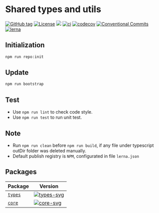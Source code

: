 # Shared types and utils


[![GitHub tag](https://img.shields.io/github/tag/waitingsong/shared.svg)]()
[![License](https://img.shields.io/badge/license-MIT-blue.svg)](https://opensource.org/licenses/MIT)
[![](https://img.shields.io/badge/lang-TypeScript-blue.svg)]()
[![ci](https://github.com/waitingsong/shared/workflows/ci/badge.svg)](https://github.com/waitingsong/shared/actions?query=workflow%3A%22ci%22)
[![codecov](https://codecov.io/gh/waitingsong/shared/branch/master/graph/badge.svg?token=VN3Y815SPX)](https://codecov.io/gh/waitingsong/shared)
[![Conventional Commits](https://img.shields.io/badge/Conventional%20Commits-1.0.0-yellow.svg)](https://conventionalcommits.org)
[![lerna](https://img.shields.io/badge/maintained%20with-lerna-cc00ff.svg)](https://lernajs.io/)


## Initialization

```sh
npm run repo:init
```


## Update

```sh
npm run bootstrap
```


## Test

- Use `npm run lint` to check code style.
- Use `npm run test` to run unit test.


## Note

- Run `npm run clean` before `npm run build`, if any file under typescript outDir folder was deleted manually.
- Default publish registry is `NPM`, configurated in file `lerna.json`


## Packages

| Package   | Version                  |
| --------- | ------------------------ |
| [`types`] | [![types-svg]][types-ch] |
| [`core`]  | [![core-svg]][core-ch]   |


[`types`]: https://github.com/waitingsong/shared/tree/master/packages/types
[types-svg]: https://img.shields.io/npm/v/@waiting/shared-types.svg?maxAge=7200
[types-ch]: https://github.com/waitingsong/shared/tree/master/packages/types/CHANGELOG.md
[types-d-svg]: https://david-dm.org/waitingsong/shared.svg?path=packages/types
[types-d-link]: https://david-dm.org/waitingsong/shared.svg?path=packages/types
[types-dd-svg]: https://david-dm.org/waitingsong/shared/dev-status.svg?path=packages/types
[types-dd-link]: https://david-dm.org/waitingsong/shared?path=packages/types#info=devDependencies

[`types-dev`]: https://github.com/waitingsong/shared/tree/master/packages/shared-types-dev
[types-dev-svg]: https://img.shields.io/npm/v/@waiting/shared-types-dev.svg?maxAge=7200
[types-dev-ch]: https://github.com/waitingsong/shared/tree/master/packages/shared-types-dev/CHANGELOG.md
[types-dev-d-svg]: https://david-dm.org/waitingsong/shared.svg?path=packages/shared-types-dev
[types-dev-d-link]: https://david-dm.org/waitingsong/shared.svg?path=packages/shared-types-dev
[types-dev-dd-svg]: https://david-dm.org/waitingsong/shared/dev-status.svg?path=packages/shared-types-dev
[types-dev-dd-link]: https://david-dm.org/waitingsong/shared?path=packages/shared-types-dev#info=devDependencies

[`core`]: https://github.com/waitingsong/shared/tree/master/packages/core
[core-svg]: https://img.shields.io/npm/v/@waiting/shared-core.svg?maxAge=7200
[core-ch]: https://github.com/waitingsong/shared/tree/master/packages/demo/CHANGELOG.md
[core-d-svg]: https://david-dm.org/waitingsong/shared.svg?path=packages/core
[core-d-link]: https://david-dm.org/waitingsong/shared.svg?path=packages/core
[core-dd-svg]: https://david-dm.org/waitingsong/shared/dev-status.svg?path=packages/core
[core-dd-link]: https://david-dm.org/waitingsong/shared?path=packages/core#info=devDependencies

